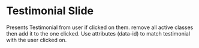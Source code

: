 # Testimonial Slide
Presents Testimonial from user if clicked on them. remove all active classes then add it to the one clicked.
Use attributes (data-id) to match testimonial with the user clicked on.